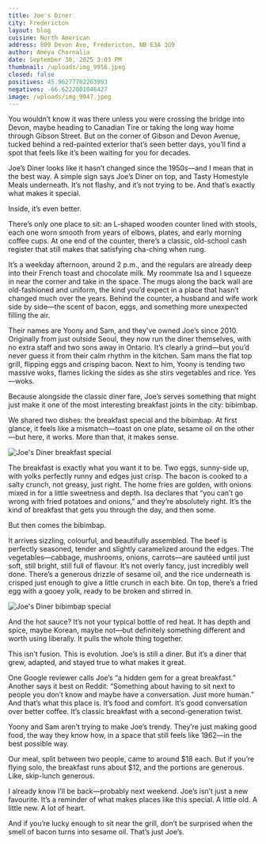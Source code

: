 ```yaml
---
title: Joe's Diner
city: Fredericton
layout: blog
cuisine: North American
address: 809 Devon Ave, Fredericton, NB E3A 3G9
author: Ameya Charnalia
date: September 30, 2025 3:03 PM
thumbnail: /uploads/img_9956.jpeg
closed: false
positives: 45.96277702263993
negatives: -66.6222001046427
image: /uploads/img_9947.jpeg
---
```

You wouldn’t know it was there unless you were crossing the bridge into Devon, maybe heading to Canadian Tire or taking the long way home through Gibson Street. But on the corner of Gibson and Devon Avenue, tucked behind a red-painted exterior that’s seen better days, you’ll find a spot that feels like it’s been waiting for you for decades.

Joe’s Diner looks like it hasn’t changed since the 1950s—and I mean that in the best way. A simple sign says Joe’s Diner on top, and Tasty Homestyle Meals underneath. It’s not flashy, and it’s not trying to be. And that’s exactly what makes it special.

Inside, it’s even better.

There’s only one place to sit: an L-shaped wooden counter lined with stools, each one worn smooth from years of elbows, plates, and early morning coffee cups. At one end of the counter, there’s a classic, old-school cash register that still makes that satisfying cha-ching when rung.

It’s a weekday afternoon, around 2 p.m., and the regulars are already deep into their French toast and chocolate milk. My roommate Isa and I squeeze in near the corner and take in the space. The mugs along the back wall are old-fashioned and uniform, the kind you’d expect in a place that hasn’t changed much over the years. Behind the counter, a husband and wife work side by side—the scent of bacon, eggs, and something more unexpected filling the air.

Their names are Yoony and Sam, and they’ve owned Joe’s since 2010. Originally from just outside Seoul, they now run the diner themselves, with no extra staff and two sons away in Ontario. It’s clearly a grind—but you’d never guess it from their calm rhythm in the kitchen. Sam mans the flat top grill, flipping eggs and crisping bacon. Next to him, Yoony is tending two massive woks, flames licking the sides as she stirs vegetables and rice. Yes—woks.

Because alongside the classic diner fare, Joe’s serves something that might just make it one of the most interesting breakfast joints in the city: bibimbap.

We shared two dishes: the breakfast special and the bibimbap. At first glance, it feels like a mismatch—toast on one plate, sesame oil on the other—but here, it works. More than that, it makes sense.

![Joe's Diner breakfast special](/uploads/img_9956.jpeg "Two sunny-side-up eggs, crispy bacon, golden home fries with onions, and toast—the kind of breakfast you wake up early for")

The breakfast is exactly what you want it to be. Two eggs, sunny-side up, with yolks perfectly runny and edges just crisp. The bacon is cooked to a salty crunch, not greasy, just right. The home fries are golden, with onions mixed in for a little sweetness and depth. Isa declares that “you can’t go wrong with fried potatoes and onions,” and they’re absolutely right. It’s the kind of breakfast that gets you through the day, and then some.

But then comes the bibimbap.

It arrives sizzling, colourful, and beautifully assembled. The beef is perfectly seasoned, tender and slightly caramelized around the edges. The vegetables—cabbage, mushrooms, onions, carrots—are sautéed until just soft, still bright, still full of flavour. It’s not overly fancy, just incredibly well done. There’s a generous drizzle of sesame oil, and the rice underneath is crisped just enough to give a little crunch in each bite. On top, there’s a fried egg with a gooey yolk, ready to be broken and stirred in.

![Joe's Diner bibimbap special](/uploads/img_9957.jpeg "A sizzling bowl of beef, crisp vegetables, fried egg, and sesame oil—Korean comfort food served from the heart of a northside diner")

And the hot sauce? It’s not your typical bottle of red heat. It has depth and spice, maybe Korean, maybe not—but definitely something different and worth using liberally. It pulls the whole thing together.

This isn’t fusion. This is evolution. Joe’s is still a diner. But it’s a diner that grew, adapted, and stayed true to what makes it great.

One Google reviewer calls Joe’s “a hidden gem for a great breakfast.” Another says it best on Reddit: “Something about having to sit next to people you don’t know and maybe have a conversation. Just more human.” And that’s what this place is. It’s food and comfort. It’s good conversation over better coffee. It’s classic breakfast with a second-generation twist.

Yoony and Sam aren’t trying to make Joe’s trendy. They’re just making good food, the way they know how, in a space that still feels like 1962—in the best possible way.

Our meal, split between two people, came to around $18 each. But if you’re flying solo, the breakfast runs about $12, and the portions are generous. Like, skip-lunch generous.

I already know I’ll be back—probably next weekend. Joe’s isn’t just a new favourite. It’s a reminder of what makes places like this special. A little old. A little new. A lot of heart.

And if you’re lucky enough to sit near the grill, don’t be surprised when the smell of bacon turns into sesame oil. That’s just Joe’s.